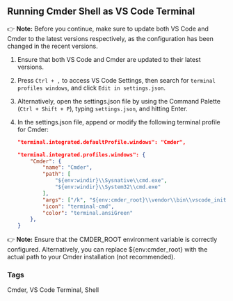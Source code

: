 ## Running Cmder Shell as VS Code Terminal

👉 **Note:** Before you continue, make sure to update both VS Code and Cmder to the latest versions respectively, as the configuration has been changed in the recent versions.

1. Ensure that both VS Code and Cmder are updated to their latest versions.

2. Press `Ctrl + ,` to access VS Code Settings, then search for `terminal profiles windows`, and click `Edit in settings.json`.

3. Alternatively, open the settings.json file by using the Command Palette (`Ctrl + Shift + P`), typing `settings.json`, and hitting Enter.

4. In the settings.json file, append or modify the following terminal profile for Cmder:

   ```json
   "terminal.integrated.defaultProfile.windows": "Cmder",

   "terminal.integrated.profiles.windows": {
       "Cmder": {
           "name": "Cmder",
           "path": [
               "${env:windir}\\Sysnative\\cmd.exe",
               "${env:windir}\\System32\\cmd.exe"
           ],
           "args": ["/k", "${env:cmder_root}\\vendor\\bin\\vscode_init.cmd"],
           "icon": "terminal-cmd",
           "color": "terminal.ansiGreen"
       },
   }

  👉 **Note:** Ensure that the CMDER_ROOT environment variable is correctly configured. Alternatively, you can replace ${env:cmder_root} with the actual path to your Cmder installation (not recommended).

### Tags
Cmder, VS Code Terminal, Shell
